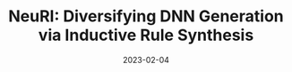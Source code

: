 ---
title: "NeuRI: Diversifying DNN Generation via Inductive Rule Synthesis"
abbr: "ESEC/FSE'23"
periodical: "arXiv preprint arXiv:2302.02261. 2023"
toappear: true
award: ACM SIGSOFT Distinguished Paper Award
date: 2023-02-04

authors:
- Jiawei Liu
- Jinjun Peng
- Yuyao Wang
- Lingming Zhang

url_preprint: https://arxiv.org/abs/2302.02261
url_artifact: https://github.com/ise-uiuc/neuri-artifact
url_slides: slides/neuri-fse23.pdf

publication_types: ["1"]

---